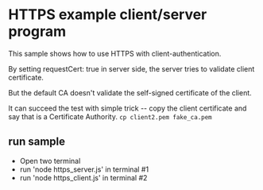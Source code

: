 # HTTPS example client/server program
This sample shows how to use HTTPS with client-authentication.

By setting requestCert: true in server side, the server tries to validate client certificate.

But the default CA doesn't validate the self-signed certificate of the client.

It can succeed the test with simple trick -- copy the client certificate and say that is a Certificate Authority.
`cp client2.pem fake_ca.pem`

## run sample
* Open two terminal
* run 'node https_server.js' in terminal #1
* run 'node https_client.js' in terminal #2
